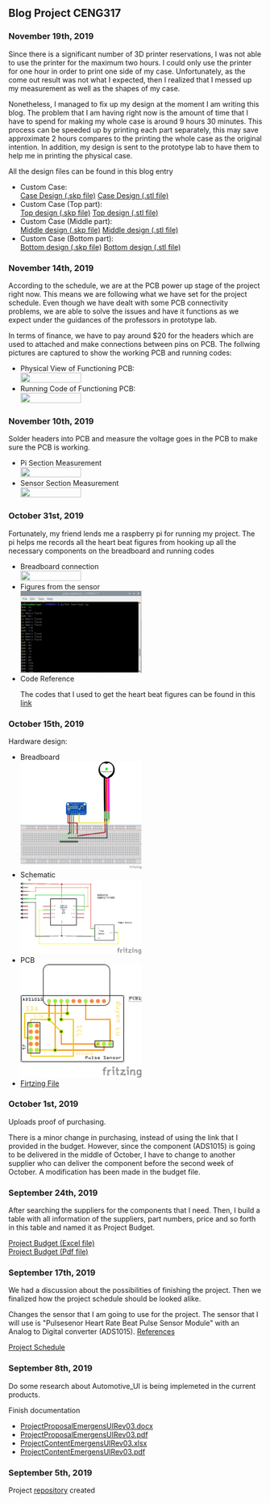 <!DOCTYPE html> 
<html>
	<head>
	</head>
	<body>
		<h2>Blog Project CENG317 </h2>
		<h3>November 19th, 2019</h3> 
		<p>Since there is a significant number of 3D printer reservations, I was not able to use the printer for the maximum two hours. I could only use the printer for one hour in order to print one side of my case. Unfortunately, as the come out result was not what I expected, then I realized that I messed up my measurement as well as the shapes of my case.</p> 
		<p>	Nonetheless, I managed to fix up my design at the moment I am writing this blog. The problem that I am having right now is the amount of time that I have to spend for making my whole case is around 9 hours 30 minutes. This process can be speeded up by printing each part separately, this may save approximate 2 hours compares to the printing the whole case as the original intention. In addition, my design is sent to the prototype lab to have them to help me in printing the physical case. </p> 
		<p> All the design files can be found in this blog entry </p> 
		<ul> 
			<li>Custom Case: </li> 
			<a href='https://github.com/qu0cquyen/Automotive_UI/blob/master/mechanical/Project_Custom_Case.skp'>Case Design (.skp file)</a>
			<a href='https://github.com/qu0cquyen/Automotive_UI/blob/master/mechanical/Project_Custom_Case.stl'>Case Design (.stl file)</a>
			<li>Custom Case (Top part): </li>
			<a href='https://github.com/qu0cquyen/Automotive_UI/blob/master/mechanical/Top_case_final.skp'>Top design (.skp file)</a>
			<a href='https://github.com/qu0cquyen/Automotive_UI/blob/master/mechanical/Top_case_final.stl'>Top design (.stl file)</a>
			<li>Custom Case (Middle part): </li>
			<a href='https://github.com/qu0cquyen/Automotive_UI/blob/master/mechanical/Mid_case_final.skp'>Middle design (.skp file)</a>
			<a href='https://github.com/qu0cquyen/Automotive_UI/blob/master/mechanical/Mid_case_final.stl'>Middle design (.stl file)</a>
			<li>Custom Case (Bottom part): </li>
			<a href='https://github.com/qu0cquyen/Automotive_UI/blob/master/mechanical/Bottom_case_final.skp'>Bottom design (.skp file)</a>
			<a href='https://github.com/qu0cquyen/Automotive_UI/blob/master/mechanical/Bottom_case_final.stl'>Bottom design (.stl file)</a>
		</ul>
		<h3>November 14th, 2019</h3>
		<p>	According to the schedule, we are at the PCB power up stage of the project right now. This
		means we are following what we have set for the project schedule. Even though we have dealt with some PCB connectivity problems, we are able to solve the issues and have it functions as we expect under the guidances of the professors in prototype lab. </p>
		<p>	In terms of finance, we have to pay around $20 for the headers which are used to attached and make connections between pins on PCB. The follwing pictures are captured to show the working PCB and running codes: </p>
		<ul>
			<li>Physical View of Functioning PCB:</li>
				<img src='https://github.com/qu0cquyen/Automotive_UI/blob/master/images/PCB_PowerUp_Pi.png?raw=true' width='50%' height='50%' />
			<li>Running Code of Functioning PCB:</li>
				<img src='https://github.com/qu0cquyen/Automotive_UI/blob/master/images/PCB_PowerUp_Code.png?raw=true' width='50%' height='50%'/>
		</ul>
		<h3>November 10th, 2019</h3>
		<p>Solder headers into PCB and measure the voltage goes in the PCB to make sure the PCB is working. </p>
		<ul>
			<li>Pi Section Measurement</li>
			<img src='https://github.com/qu0cquyen/Automotive_UI/blob/master/images/Pi_Measure.png?raw=true' width='50%' height='50%'/>
			<li>Sensor Section Measurement</li>
			<img src='https://github.com/qu0cquyen/Automotive_UI/blob/master/images/Sensor_Measure.png?raw=true' width='50%' height='50%'/>
		</ul>
		<h3>October 31st, 2019</h3> 
		<p>Fortunately, my friend lends me a raspberry pi for running my project. The pi helps me records all the heart beat figures from hooking up all the necessary components on the breadboard and running codes </p> 
		<ul>
			<li>Breadboard connection</li>
			<img src='https://github.com/qu0cquyen/Automotive_UI/blob/master/images/Breadboard_Demo.png?raw=true' width='50%' height='50%' />
			<li>Figures from the sensor</li>
			<img src='https://raw.githubusercontent.com/qu0cquyen/Automotive_UI/master/images/Figures.PNG' width='50%' height='50%' />
			<li>Code Reference</li>
			<p>The codes that I used to get the heart beat figures can be found in this <a href='https://github.com/udayankumar/heart-rate-raspberry-pi'>link</a></p>
		</ul>
		<h3>October 15th, 2019</h3>
		<p>Hardware design:</p>
		<ul>
			<li>Breadboard</li>
			<img src='https://raw.githubusercontent.com/qu0cquyen/Automotive_UI/master/images/ADS1105noPi_bb.png'  width='50%' height='50%'/>
			<li>Schematic</li>
			<img src='https://raw.githubusercontent.com/qu0cquyen/Automotive_UI/master/images/ADS1105noPi_schem.png' width='50%' height='50%'/>
			<li>PCB</li>
			<img src='https://raw.githubusercontent.com/qu0cquyen/Automotive_UI/master/images/ADS1105noPi_pcb.png' width='50%' height='50%'/>
			<li><a href='https://github.com/qu0cquyen/Automotive_UI/blob/master/electronics/Project_Fritzing.fzz'>Firtzing File</a>
			</li>
		</ul> 
		<h3>October 1st, 2019</h3> 
		<p>Uploads proof of purchasing.</p>
		<p>There is a minor change in purchasing, instead of using the link that I provided in the budget. However, since the component (ADS1015) is going to be delivered in the middle of October, I have to change to another supplier who can deliver the component before the second week of October. A modification has been made in the budget file.</p>
		<h3>September 24th, 2019</h3>
		<p>After searching the suppliers for the components that I need. Then, I build a table with all information of the suppliers, part numbers, price and so forth in this table and named it as Project Budget. </p>
		<a href='https://github.com/qu0cquyen/Automotive_UI/blob/master/documentation/ProjectBudget.xlsx'>Project Budget (Excel file)</a><br>
		<a href='https://github.com/qu0cquyen/Automotive_UI/blob/master/documentation/ProjectBudget.pdf'>Project Budget (Pdf file)</a>
		<h3>September 17th, 2019</h3>
		<p>We had a discussion about the possibilities of finishing the project. Then we finalized how the project schedule should be looked alike.</p>
		<p>Changes the sensor that I am going to use for the project. The sensor that I will use is "Pulsesenor Heart Rate Beat Pulse Sensor Module" with an Analog to Digital converter (ADS1015). <a href='http://udayankumar.com/2016/05/17/heart-beat-raspberry/'>References</a></p>
		<a href='https://github.com/qu0cquyen/Automotive_UI/blob/master/documentation/ProjectSchedule.pdf'>Project Schedule</a>
		<h3>September 8th, 2019</h3> 
		<p>Do some research about Automotive_UI is being implemeted in the current products.</p>
		<p>Finish documentation</p>
		<ul>
			<li><a href='https://github.com/qu0cquyen/Automotive_UI/blob/master/documentation/ProjectProposalEmergensUIRev03.docx'>ProjectProposalEmergensUIRev03.docx</a></li>
			<li><a href='https://github.com/qu0cquyen/Automotive_UI/blob/master/documentation/ProjectProposalEmergensUIRev03.pdf'>ProjectProposalEmergensUIRev03.pdf</a></li>
			<li><a href='https://github.com/qu0cquyen/Automotive_UI/blob/master/documentation/ProposalContentEmergensUIRev03.xlsx'>ProjectContentEmergensUIRev03.xlsx</a></li>
			<li><a href='https://github.com/qu0cquyen/Automotive_UI/blob/master/documentation/ProposalContentEmergensUIRev03.pdf'>ProjectContentEmergensUIRev03.pdf</a></li>
		</ul>
		<h3>September 5th, 2019</h3>
		<p>Project <a href='https://qu0cquyen.github.io/Automotive_UI/'>repository</a> created</p>
	</body>
</html> 
